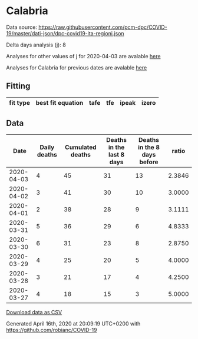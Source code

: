# Calabria

Data source: https://raw.githubusercontent.com/pcm-dpc/COVID-19/master/dati-json/dpc-covid19-ita-regioni.json

Delta days analysis (j): 8

Analyses for other values of j for 2020-04-03 are avalable [here](../2020-04-03/README.md)

Analyses for Calabria for previous dates are avalable [here](../README.md)

## Fitting 
|fit type|best fit equation|tafe|tfe|ipeak|izero|
|-------|-----|--------|------|---|---|

## Data
|Date|Daily deaths|Cumulated deaths|Deaths in the last 8 days|Deaths in the 8 days before|ratio|
|----|----------|-----------|-------|--------------------|-----|
|2020-04-03|4|45|31|13|2.3846|
|2020-04-02|3|41|30|10|3.0000|
|2020-04-01|2|38|28|9|3.1111|
|2020-03-31|5|36|29|6|4.8333|
|2020-03-30|6|31|23|8|2.8750|
|2020-03-29|4|25|20|5|4.0000|
|2020-03-28|3|21|17|4|4.2500|
|2020-03-27|4|18|15|3|5.0000|

[Download data as CSV](COVID-19_calabria_j8_2020-04-03.csv)

Generated April 16th, 2020 at 20:09:19 UTC+0200 with https://github.com/robianc/COVID-19
